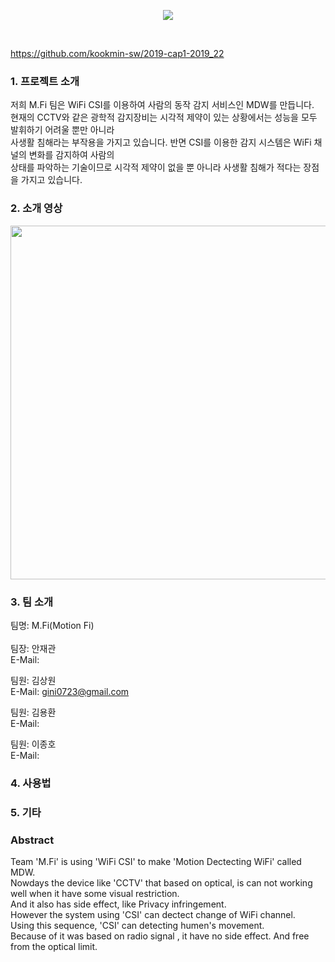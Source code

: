 <div align="center">
<p><img src="/Images/MDW.PNG"></p>
</div>
<br/>

https://github.com/kookmin-sw/2019-cap1-2019_22

### 1. 프로젝트 소개
저희 M.Fi 팀은 WiFi CSI를 이용하여 사람의 동작 감지 서비스인 MDW를 만듭니다.<br/>
현재의 CCTV와 같은 광학적 감지장비는 시각적 제약이 있는 상황에서는 성능을 모두 발휘하기 어려울 뿐만 아니라<br/>
사생활 침해라는 부작용을 가지고 있습니다. 반면 CSI를 이용한 감지 시스템은 WiFi 채널의 변화를 감지하여 사람의 <br/>
상태를 파악하는 기술이므로 시각적 제약이 없을 뿐 아니라 사생활 침해가 적다는 장점을 가지고 있습니다.<br/>


### 2. 소개 영상

<p align="center">
<a href="https://www.youtube.com/embed/gBwz4oIDKAg"><img height="566" width="574" src="/Images/MDW.PNG"></a>
</p>

### 3. 팀 소개

팀명: M.Fi(Motion Fi)
<br/>
<br/>
팀장: 안재관<br/>
E-Mail:<br/>

팀원: 김상원<br/> 
E-Mail: gini0723@gmail.com<br/>

팀원: 김용환<br/>
E-Mail:<br/>

팀원: 이종호<br/>
E-Mail:<br/>

### 4. 사용법


### 5. 기타

### Abstract
Team 'M.Fi' is using 'WiFi CSI' to make 'Motion Dectecting WiFi' called MDW.<br/>
Nowdays the device like 'CCTV' that based on optical, is can not working well when it have some visual restriction.<br/>
And it also has side effect, like Privacy infringement.<br/>
However the system using 'CSI' can dectect change of WiFi channel.<br/>
Using this sequence, 'CSI' can detecting humen's movement.</br>
Because of it was based on radio signal , it have no side effect. And free from the optical limit.

